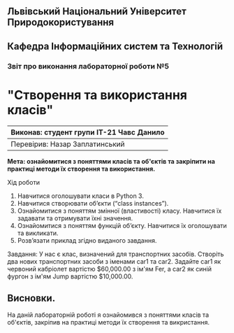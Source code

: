 ## Львівський Національний Університет Природокористування
## Кафедра Інформаційних систем та Технологій



### Звіт про виконання лабораторної роботи №5
# "Створення та використання класів"



| Виконав: студент групи ІТ-21 Чавс Данило     |
|----------------------------------------------|
| Перевірив: Назар Заплатинський               |




**Мета: ознайомитися з поняттями класів та об'єктів та закріпити на практиці методи їх створення та використання.**


Хід роботи

1. Навчитися оголошувати класи в Python 3.
2. Навчитися створювати об’єкти (“class instances”).
3. Ознайомитися з поняттям змінної (властивості) класу. Навчитися їх
задавати та отримувати їхні значення.
4. Ознайомитися з поняттям функцій об’єкту. Навчитися їх оголошувати
та викликати.
5. Розв’язати приклад згідно виданого завдання.

Завдання:
У нас є клас, визначений для транспортних засобів. Створіть два нових 
транспортних засоби з іменами car1 та car2. Задайте car1 як червоний 
кабріолет вартістю $60,000.00 з ім'ям Fer, а car2 як синій фургон з 
ім'ям Jump вартістю $10,000.00.



## Висновки. 

На даній лабораторній роботі я ознайомився з поняттями класів та об'єктів, закріпив на практиці методи їх створення та викристання. 
